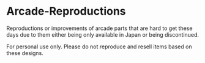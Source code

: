 # Arcade-Reproductions
Reproductions or improvements of arcade parts that are hard to get these days due to them either being only available in Japan or being discontinued. 


For personal use only. Please do not reproduce and resell items based on these designs. 
